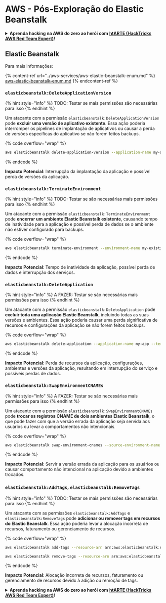 # AWS - Pós-Exploração do Elastic Beanstalk

<details>

<summary><strong>Aprenda hacking na AWS do zero ao herói com</strong> <a href="https://training.hacktricks.xyz/courses/arte"><strong>htARTE (HackTricks AWS Red Team Expert)</strong></a><strong>!</strong></summary>

Outras maneiras de apoiar o HackTricks:

* Se você deseja ver sua **empresa anunciada no HackTricks** ou **baixar o HackTricks em PDF** Confira os [**PLANOS DE ASSINATURA**](https://github.com/sponsors/carlospolop)!
* Adquira o [**swag oficial do PEASS & HackTricks**](https://peass.creator-spring.com)
* Descubra [**A Família PEASS**](https://opensea.io/collection/the-peass-family), nossa coleção exclusiva de [**NFTs**](https://opensea.io/collection/the-peass-family)
* **Junte-se ao** 💬 [**grupo Discord**](https://discord.gg/hRep4RUj7f) ou ao [**grupo telegram**](https://t.me/peass) ou **siga-nos** no **Twitter** 🐦 [**@hacktricks\_live**](https://twitter.com/hacktricks\_live)**.**
* **Compartilhe seus truques de hacking enviando PRs para os** [**HackTricks**](https://github.com/carlospolop/hacktricks) e [**HackTricks Cloud**](https://github.com/carlospolop/hacktricks-cloud) repositórios do github.

</details>

## Elastic Beanstalk

Para mais informações:

{% content-ref url="../aws-services/aws-elastic-beanstalk-enum.md" %}
[aws-elastic-beanstalk-enum.md](../aws-services/aws-elastic-beanstalk-enum.md)
{% endcontent-ref %}

### `elasticbeanstalk:DeleteApplicationVersion`

{% hint style="info" %}
TODO: Testar se mais permissões são necessárias para isso
{% endhint %}

Um atacante com a permissão `elasticbeanstalk:DeleteApplicationVersion` pode **excluir uma versão de aplicativo existente**. Essa ação poderia interromper os pipelines de implantação de aplicativos ou causar a perda de versões específicas do aplicativo se não forem feitos backups. 

{% code overflow="wrap" %}
```bash
aws elasticbeanstalk delete-application-version --application-name my-app --version-label my-version
```
{% endcode %}

**Impacto Potencial**: Interrupção da implantação da aplicação e possível perda de versões da aplicação.

### `elasticbeanstalk:TerminateEnvironment`

{% hint style="info" %}
TODO: Testar se são necessárias mais permissões para isso
{% endhint %}

Um atacante com a permissão `elasticbeanstalk:TerminateEnvironment` pode **encerrar um ambiente Elastic Beanstalk existente**, causando tempo de inatividade para a aplicação e possível perda de dados se o ambiente não estiver configurado para backups.

{% code overflow="wrap" %}
```bash
aws elasticbeanstalk terminate-environment --environment-name my-existing-env
```
{% endcode %}

**Impacto Potencial**: Tempo de inatividade da aplicação, possível perda de dados e interrupção dos serviços.

### `elasticbeanstalk:DeleteApplication`

{% hint style="info" %}
A FAZER: Testar se são necessárias mais permissões para isso
{% endhint %}

Um atacante com a permissão `elasticbeanstalk:DeleteApplication` pode **excluir toda uma aplicação Elastic Beanstalk**, incluindo todas as suas versões e ambientes. Essa ação poderia causar uma perda significativa de recursos e configurações da aplicação se não forem feitos backups. 

{% code overflow="wrap" %}
```bash
aws elasticbeanstalk delete-application --application-name my-app --terminate-env-by-force
```
{% endcode %}

**Impacto Potencial**: Perda de recursos da aplicação, configurações, ambientes e versões da aplicação, resultando em interrupção do serviço e possíveis perdas de dados.

### `elasticbeanstalk:SwapEnvironmentCNAMEs`

{% hint style="info" %}
A FAZER: Testar se são necessárias mais permissões para isso
{% endhint %}

Um atacante com a permissão `elasticbeanstalk:SwapEnvironmentCNAMEs` pode **trocar os registros CNAME de dois ambientes Elastic Beanstalk**, o que pode fazer com que a versão errada da aplicação seja servida aos usuários ou levar a comportamentos não intencionais.

{% code overflow="wrap" %}
```bash
aws elasticbeanstalk swap-environment-cnames --source-environment-name my-env-1 --destination-environment-name my-env-2
```
{% endcode %}

**Impacto Potencial**: Servir a versão errada da aplicação para os usuários ou causar comportamento não intencional na aplicação devido a ambientes trocados.

### `elasticbeanstalk:AddTags`, `elasticbeanstalk:RemoveTags`

{% hint style="info" %}
TODO: Testar se mais permissões são necessárias para isso
{% endhint %}

Um atacante com as permissões `elasticbeanstalk:AddTags` e `elasticbeanstalk:RemoveTags` pode **adicionar ou remover tags em recursos do Elastic Beanstalk**. Essa ação poderia levar a alocação incorreta de recursos, faturamento ou gerenciamento de recursos. 

{% code overflow="wrap" %}
```bash
aws elasticbeanstalk add-tags --resource-arn arn:aws:elasticbeanstalk:us-west-2:123456789012:environment/my-app/my-env --tags Key=MaliciousTag,Value=1

aws elasticbeanstalk remove-tags --resource-arn arn:aws:elasticbeanstalk:us-west-2:123456789012:environment/my-app/my-env --tag-keys MaliciousTag
```
{% endcode %}

**Impacto Potencial**: Alocação incorreta de recursos, faturamento ou gerenciamento de recursos devido à adição ou remoção de tags.

<details>

<summary><strong>Aprenda hacking na AWS do zero ao herói com</strong> <a href="https://training.hacktricks.xyz/courses/arte"><strong>htARTE (HackTricks AWS Red Team Expert)</strong></a><strong>!</strong></summary>

Outras maneiras de apoiar o HackTricks:

* Se você deseja ver sua **empresa anunciada no HackTricks** ou **baixar o HackTricks em PDF**, verifique os [**PLANOS DE ASSINATURA**](https://github.com/sponsors/carlospolop)!
* Adquira o [**swag oficial PEASS & HackTricks**](https://peass.creator-spring.com)
* Descubra [**A Família PEASS**](https://opensea.io/collection/the-peass-family), nossa coleção exclusiva de [**NFTs**](https://opensea.io/collection/the-peass-family)
* **Junte-se ao** 💬 [**grupo Discord**](https://discord.gg/hRep4RUj7f) ou ao [**grupo telegram**](https://t.me/peass) ou **siga-nos** no **Twitter** 🐦 [**@hacktricks\_live**](https://twitter.com/hacktricks\_live)**.**
* **Compartilhe seus truques de hacking enviando PRs para os repositórios** [**HackTricks**](https://github.com/carlospolop/hacktricks) e [**HackTricks Cloud**](https://github.com/carlospolop/hacktricks-cloud).

</details>
